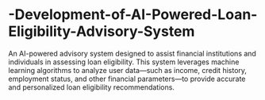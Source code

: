# -Development-of-AI-Powered-Loan-Eligibility-Advisory-System

An AI-powered advisory system designed to assist financial institutions and individuals in assessing loan eligibility. This system leverages machine learning algorithms to analyze user data—such as income, credit history, employment status, and other financial parameters—to provide accurate and personalized loan eligibility recommendations.
